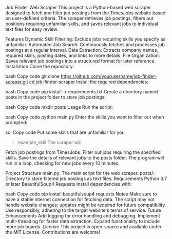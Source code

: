 Job Finder Web Scraper
This project is a Python-based web scraper designed to fetch and filter job postings from the TimesJobs website based on user-defined criteria. The scraper retrieves job postings, filters out positions requiring unfamiliar skills, and saves relevant jobs to individual text files for easy review.

Features
Dynamic Skill Filtering: Exclude jobs requiring skills you specify as unfamiliar.
Automated Job Search: Continuously fetches and processes job postings at a regular interval.
Data Extraction: Extracts company names, required skills, posting dates, and links to more details.
File Organization: Saves relevant job postings into a structured format for later reference.
Installation
Clone the repository:

bash
Copy code
git clone https://github.com/yourusername/job-finder-scraper.git
cd job-finder-scraper
Install the required dependencies:

bash
Copy code
pip install -r requirements.txt
Create a directory named posts in the project folder to store job postings:

bash
Copy code
mkdir posts
Usage
Run the script:

bash
Copy code
python main.py
Enter the skills you want to filter out when prompted:

sql
Copy code
Put some skills that are unfamiliar for you
> example_skill
The scraper will:

Fetch job postings from TimesJobs.
Filter out jobs requiring the specified skills.
Save the details of relevant jobs to the posts folder.
The program will run in a loop, checking for new jobs every 10 minutes.

Project Structure
main.py: The main script for the web scraper.
posts/: Directory to store filtered job postings as text files.
Requirements
Python 3.7 or later
BeautifulSoup4
Requests
Install dependencies with:

bash
Copy code
pip install beautifulsoup4 requests
Notes
Make sure to have a stable internet connection for fetching data.
The script may not handle website changes; updates might be required for future compatibility.
Use responsibly, adhering to the target website's terms of service.
Future Enhancements
Add logging for error handling and debugging.
Implement multi-threading for faster data extraction.
Expand functionality to include more job boards.
License
This project is open-source and available under the MIT License. Contributions are welcome!
